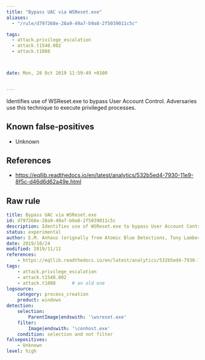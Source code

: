 ```yaml
---
title: "Bypass UAC via WSReset.exe"
aliases:
  - "/rule/d797268e-28a9-49a7-b9a8-2f5039011c5c"

tags:
  - attack.privilege_escalation
  - attack.t1548.002
  - attack.t1088



date: Mon, 28 Oct 2019 11:59:49 +0100


---
```


Identifies use of WSReset.exe to bypass User Account Control. Adversaries use this technique to execute privileged processes.

<!--more-->


## Known false-positives

* Unknown



## References

* https://eqllib.readthedocs.io/en/latest/analytics/532b5ed4-7930-11e9-8f5c-d46d6d62a49e.html


## Raw rule
```yaml
title: Bypass UAC via WSReset.exe
id: d797268e-28a9-49a7-b9a8-2f5039011c5c
description: Identifies use of WSReset.exe to bypass User Account Control. Adversaries use this technique to execute privileged processes.
status: experimental
author: E.M. Anhaus (orignally from Atomic Blue Detections, Tony Lambert), oscd.community
date: 2019/10/24
modified: 2019/11/11
references:
    - https://eqllib.readthedocs.io/en/latest/analytics/532b5ed4-7930-11e9-8f5c-d46d6d62a49e.html
tags:
    - attack.privilege_escalation
    - attack.t1548.002
    - attack.t1088      # an old one
logsource:
    category: process_creation
    product: windows
detection:
    selection:
        ParentImage|endswith: '\wsreset.exe'
    filter:
        Image|endswith: '\conhost.exe'
    condition: selection and not filter
falsepositives:
    - Unknown
level: high

```
